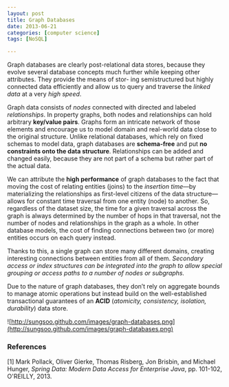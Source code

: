 ```yaml
---
layout: post
title: Graph Databases
date: 2013-06-21
categories: [computer science]
tags: [NoSQL]

---
```

Graph databases are clearly post-relational data stores, because they evolve several database concepts much further while keeping other attributes. They provide the means of stor- ing semistructured but highly connected data efficiently and allow us to query and traverse the *linked data* at a very *high speed*.
Graph data consists of *nodes* connected with directed and labeled *relationships*. In property graphs, both nodes and relationships can hold arbitrary **key/value pairs**. 
Graphs form an intricate network of those elements and encourage us to model domain and real-world data close to the original structure. Unlike relational databases, which rely on fixed schemas to model data, graph databases are **schema-free** and put **no constraints onto the data structure**. Relationships can be added and changed easily, because they are not part of a schema but rather part of the actual data.
We can attribute the **high performance** of graph databases to the fact that moving the cost of relating entities (joins) to the *insertion time*—by materializing the relationships as first-level citizens of the data structure—allows for constant time traversal from one entity (node) to another. So, regardless of the dataset size, the time for a given traversal across the graph is always determined by the number of hops in that traversal, not the number of nodes and relationships in the graph as a whole. In other database models, the cost of finding connections between two (or more) entities occurs on each query instead.
Thanks to this, a single graph can store many different domains, creating interesting connections between entities from all of them. *Secondary access or index structures can be integrated into the graph to allow special grouping or access paths to a number of nodes or subgraphs.*
Due to the nature of graph databases, they don’t rely on aggregate bounds to manage atomic operations but instead build on the well-established transactional guarantees of an **ACID** (*atomicity, consistency, isolation, durability*) data store.
![http://sungsoo.github.com/images/graph-databases.png](http://sungsoo.github.com/images/graph-databases.png)
### References
[1] Mark Pollack, Oliver Gierke, Thomas Risberg, Jon Brisbin, and Michael Hunger, *Spring Data: Modern Data Access for Enterprise Java*, pp. 101-102, O'REILLY, 2013.